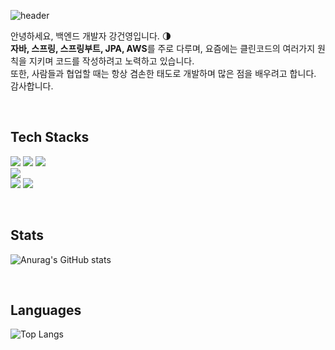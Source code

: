 ![header](https://capsule-render.vercel.app/api?type=waving&color=8A2BE2&height=250&section=header&text=Geonyoung%20K&fontSize=70&fontColor=ffffff&fontAlignY=35&desc=)

안녕하세요, 백엔드 개발자 강건영입니다. :last_quarter_moon: <br>
**자바, 스프링, 스프링부트, JPA, AWS**를 주로 다루며, 요즘에는 클린코드의 여러가지 원칙을 지키며 코드를 작성하려고 노력하고 있습니다.<br>
또한, 사람들과 협업할 때는 항상 겸손한 태도로 개발하며 많은 점을 배우려고 합니다.<br>
감사합니다.


<br>

Tech Stacks
---
<img src="https://img.shields.io/badge/java-007396?style=for-the-badge&logo=java&logoColor=white"> <img src="https://img.shields.io/badge/spring-6DB33F?style=for-the-badge&logo=spring&logoColor=white"/> <img src="https://img.shields.io/badge/springboot-6DB33F?style=for-the-badge&logo=springboot&logoColor=white"/> <br>
<img src="https://img.shields.io/badge/Amazon AWS-232F3E?style=for-the-badge&logo=amazon aws&logoColor=white"> <br>
<img src="https://img.shields.io/badge/github-181717?style=for-the-badge&logo=github&logoColor=white"/> <img src="https://img.shields.io/badge/git-F05032?style=for-the-badge&logo=git&logoColor=white"/>

<br>


Stats
---
![Anurag's GitHub stats](https://github-readme-stats.vercel.app/api?username=KangGeonyoung&show_icons=true&theme=cobalt)

<br>

Languages 
---
![Top Langs](https://github-readme-stats.vercel.app/api/top-langs/?username=KangGeonyoung&layout=compact)
